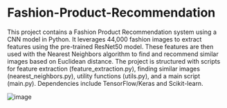 # Fashion-Product-Recommendation
This project contains a Fashion Product Recommendation system using a CNN model in Python. 
It leverages 44,000 fashion images to extract features using the pre-trained ResNet50 model. These features are then used with the Nearest Neighbors algorithm to find and recommend similar images based on Euclidean distance. 
The project is structured with scripts for feature extraction (feature_extraction.py), finding similar images (nearest_neighbors.py), utility functions (utils.py), and a main script (main.py). Dependencies include TensorFlow/Keras and Scikit-learn.


![image](https://github.com/vaiibs/Fashion-Product-Recommendation/assets/97294116/9d3f6b00-cc48-498c-9eec-3e27b7a0045f)
